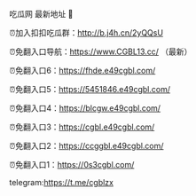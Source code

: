 吃瓜网 最新地址 👋 

⏰加入扣扣吃瓜群：http://b.j4h.cn/2yQQsU

⏰免翻入口导航：https://www.CGBL13.cc/  （最新）

⏰免翻入口6：https://fhde.e49cgbl.com/

⏰免翻入口5：https://5451846.e49cgbl.com/

⏰免翻入口4：https://blcgw.e49cgbl.com/

⏰免翻入口3：https://cgbl.e49cgbl.com/

⏰免翻入口2：https://ccggbl.e49cgbl.com/

⏰免翻入口1：https://0s3cgbl.com/

telegram:https://t.me/cgblzx


